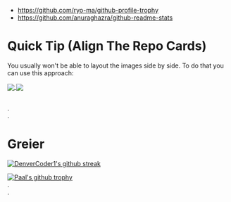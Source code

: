 - https://github.com/ryo-ma/github-profile-trophy
- https://github.com/anuraghazra/github-readme-stats

# Quick Tip (Align The Repo Cards)

You usually won't be able to layout the images side by side. To do that you can use this approach:

<a href="https://github.com/anuraghazra/github-readme-stats">
  <img align="center" src="https://github-readme-stats.vercel.app/api/pin/?username=anuraghazra&repo=github-readme-stats" />
</a>
<a href="https://github.com/anuraghazra/convoychat">
  <img align="center" src="https://github-readme-stats.vercel.app/api/pin/?username=anuraghazra&repo=convoychat" />
</a>

<br>.
<br>.

# Greier

[![DenverCoder1's github streak](https://github-readme-streak-stats.herokuapp.com/?user=paalss&theme=blue-green)](https://github.com/DenverCoder1/github-readme-streak-stats)

[![Paal's github trophy](https://github-profile-trophy.vercel.app/?username=paalss&row=1)](https://github.com/paalss/github-profile-trophy)
<br>.<br>.